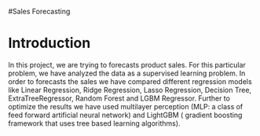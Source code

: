 #Sales Forecasting

# Introduction
In this project, we are trying to forecasts product sales.
For this particular problem, we have analyzed the data as a supervised learning problem. In order to
forecasts the sales we have compared different regression models like Linear Regression, Ridge Regression, Lasso Regression, Decision Tree, ExtraTreeRegressor, Random Forest and LGBM Regressor. Further to optimize the results we
have used multilayer perception (MLP: a class of feed forward artificial neural network) and LightGBM (
gradient boosting framework that uses tree based learning algorithms).